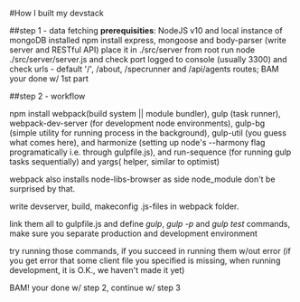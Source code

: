 #How I built my devstack

##step 1 - data fetching
**prerequisities**: NodeJS v10 and local instance of mongoDB installed
npm install express, mongoose and body-parser (write server and  RESTful API) place it in ./src/server
from root run node ./src/server/server.js and check port logged to console (usually 3300) and check urls - default '/', /about, /specrunner and /api/agents routes;
BAM your done w/ 1st part


##step 2 - workflow

npm install webpack(build system || module bundler), gulp (task runner), webpack-dev-server (for development node environments), gulp-bg (simple utility for running process in the background), gulp-util (you guess what comes here),
and harmonize (setting up node's --harmony flag programatically i.e. through gulpfile.js), and run-sequence (for running gulp tasks sequentially) and yargs( helper, similar to optimist)

webpack also installs node-libs-browser as side node_module don't be surprised by that.

write devserver, build, makeconfig .js-files in webpack folder.

link them all to gulpfile.js and define *gulp*, *gulp -p* and *gulp test* commands, make sure you separate production and development environment

try running those commands, if you succeed in running them w/out error (if you get error that some client file you specified is missing, when running development, it is O.K., we haven't made it yet)

BAM! your done w/ step 2, continue w/ step 3